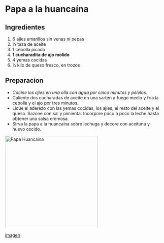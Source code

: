 # Papa a la huancaína

## Ingredientes

1. 6 ajíes amarillos sin venas ni pepas
2. ⅓ taza de aceite
3. 1 cebolla picada
4. **1 cucharadita de ajo molido**
5. 4 yemas cocidas
6. ¼ kilo de queso fresco, en trozos

## Preparacion

- *Cocine los ajíes en una olla con agua por cinco minutos y pélelos.*
- Caliente dos cucharadas de aceite en una sartén a fuego medio y fría la cebolla y el ajo por tres minutos.
- Licúe el aderezo con las yemas cocidas, los ajíes, el resto del aceite y el queso. Sazone con sal y pimienta. Incorpore poco a poco la leche hasta obtener una salsa cremosa.
- Sirva la papa a la huancaína sobre lechuga y decore con aceituna y huevo cocido.

<image  src="https://origin.cronosmedia.glr.pe/large/2021/05/29/lg_60b2418e7e935c64a01bcbc6.jpg" alt="Papa Huancaina" width="300">

[imagen](https://origin.cronosmedia.glr.pe/large/2021/05/29/lg_60b2418e7e935c64a01bcbc6.jpg)

